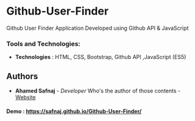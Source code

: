 # Github-User-Finder
Github User Finder Application Developed using Github API &amp; JavaScript

### Tools and Technologies:
* **Technologies** : HTML, CSS, Bootstrap, Github API ,JavaScript (ES5)

## Authors
* **Ahamed Safnaj** - *Developer* Who's the author of those contents - [Website](https://www.ahamedsafnaj.com)

#### Demo : https://safnaj.github.io/Github-User-Finder/
